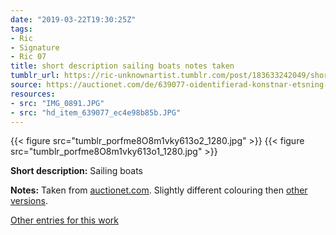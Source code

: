 ```yaml
---
date: "2019-03-22T19:30:25Z"
tags:
- Ric
- Signature
- Ric 07
title: short description sailing boats notes taken
tumblr_url: https://ric-unknownartist.tumblr.com/post/183633242049/short-description-sailing-boats-notes-taken
source: https://auctionet.com/de/639077-oidentifierad-konstnar-etsning-signerad-ric
resources:
- src: "IMG_0891.JPG"
- src: "hd_item_639077_ec4e98b85b.JPG"
---
```

{{< figure src="tumblr_porfme8O8m1vky613o2_1280.jpg" >}}
{{< figure src="tumblr_porfme8O8m1vky613o1_1280.jpg" >}}


**Short description:** Sailing boats

**Notes:** Taken from [auctionet.com](https://auctionet.com/de/639077-oidentifierad-konstnar-etsning-signerad-ric). Slightly different colouring then [other versions](/tags/Ric-07).

[Other entries for this work](/tags/Ric-07)
